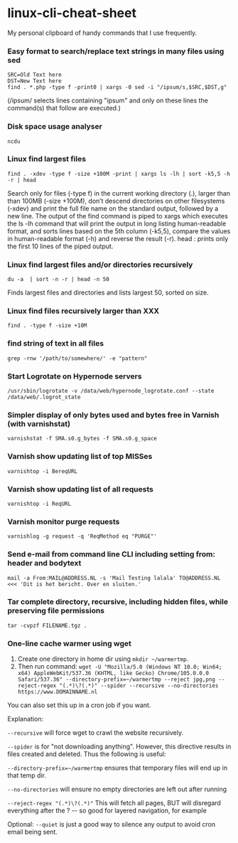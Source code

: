 # linux-cli-cheat-sheet
My personal clipboard of handy commands that I use frequently.


### Easy format to search/replace text strings in many files using sed
```
SRC=Old Text here
DST=New Text here
find . *.php -type f -print0 | xargs -0 sed -i "/ipsum/s,$SRC,$DST,g"
```
(/ipsum/ selects lines containing "ipsum" and only on these lines the command(s) that follow are executed.)

### Disk space usage analyser
`ncdu`

### Linux find largest files
`find . -xdev -type f -size +100M -print | xargs ls -lh | sort -k5,5 -h -r | head`

Search only for files (-type f) in the current working directory (.), larger than than 100MB (-size +100M), don’t descend directories on other filesystems (-xdev) and print the full file name on the standard output, followed by a new line. The output of the find command is piped to xargs which executes the ls -lh command that will print the output in long listing human-readable format, and sorts lines based on the 5th column (-k5,5), compare the values in human-readable format (-h) and reverse the result (-r).
head : prints only the first 10 lines of the piped output.

### Linux find largest files and/or directories recursively
`du -a  | sort -n -r | head -n 50`

Finds largest files and directories and lists largest 50, sorted on size.

### Linux find files recursively larger than XXX 
`find . -type f -size +10M`

### find string of text in all files
`grep -rnw '/path/to/somewhere/' -e "pattern"`

### Start Logrotate on Hypernode servers
`/usr/sbin/logrotate -v /data/web/hypernode_logrotate.conf --state /data/web/.logrot_state`

### Simpler display of only bytes used and bytes free in Varnish (with varnishstat)
`varnishstat -f SMA.s0.g_bytes -f SMA.s0.g_space`

### Varnish show updating list of top MISSes
`varnishtop -i BereqURL`

### Varnish show updating list of all requests
`varnishtop -i ReqURL`

### Varnish monitor purge requests
`varnishlog -g request -q 'ReqMethod eq "PURGE"'`

### Send e-mail from command line CLI including setting from: header and bodytext
`mail -a From:MAIL@ADDRESS.NL -s 'Mail Testing lalala' TO@ADDRESS.NL <<< 'Dit is het bericht. Over en sluiten.'`

### Tar complete directory, recursive, including hidden files, while preserving file permissions
`tar -cvpzf FILENAME.tgz . `

### One-line cache warmer using wget
1. Create one directory in home dir using `mkdir ~/warmertmp`.
2. Then run command:
`wget -U "Mozilla/5.0 (Windows NT 10.0; Win64; x64) AppleWebKit/537.36 (KHTML, like Gecko) Chrome/105.0.0.0 Safari/537.36" --directory-prefix=~/warmertmp --reject jpg,png --reject-regex "(.*)\?(.*)" --spider --recursive --no-directories https://www.DOMAINNAME.nl`

You can also set this up in a cron job if you want.

Explanation:

`--recursive` will force wget to crawl the website recursively.

`--spider` is for "not downloading anything". However, this directive results in files created and deleted. Thus the following is useful:

`--directory-prefix=~/warmertmp` ensures that temporary files will end up in that temp dir.

`--no-directories` will ensure no empty directories are left out after running

`--reject-regex "(.*)\?(.*)"` This will fetch all pages, BUT will disregard everything after the ? -- so good for layered navigation, for example

Optional: `--quiet` is just a good way to silence any output to avoid cron email being sent.

